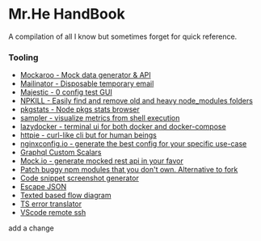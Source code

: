 # Mr.He HandBook

A compilation of all I know but sometimes forget for quick reference.

### Tooling

- [Mockaroo - Mock data generator & API](https://mockaroo.com/)
- [Mailinator - Disposable temporary email](https://mailinator.com/)
- [Majestic - 0 config test GUI](https://github.com/Raathigesh/majestic)
- [NPKILL - Easily find and remove old and heavy node_modules folders](https://github.com/voidcosmos/npkill)
- [pkgstats - Node pkgs stats browser](https://www.pkgstats.com/?search=webpack)
- [sampler - visualize metrics from shell execution](https://github.com/sqshq/sampler)
- [lazydocker - terminal ui for both docker and docker-compose](https://github.com/jesseduffield/lazydocker)
- [httpie - curl-like cli but for human beings](https://github.com/jakubroztocil/httpie)
- [nginxconfig.io - generate the best config for your specific use-case](https://github.com/digitalocean/nginxconfig.io)
- [Graphql Custom Scalars](https://github.com/urigo/graphql-scalars)
- [Mock.io - generate mocked rest api in your favor](https://www.mocky.io/)
- [Patch buggy npm modules that you don't own. Alternative to fork](https://www.npmjs.com/package/patch-package)
- [Code snippet screenshot generator](https://carbon.now.sh/)
- [Escape JSON](https://github.com/nikmilson/escape-json)
- [Texted based flow diagram](https://asciiflow.com/#/)
- [TS error translator](https://ts-error-translator.vercel.app/)
- [VScode remote ssh](https://marketplace.visualstudio.com/items?itemName=ms-vscode-remote.remote-ssh)


add a change
